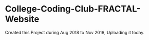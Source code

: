 # College-Coding-Club-FRACTAL-Website
Created this Project during Aug 2018 to Nov 2018, Uploading it today.
